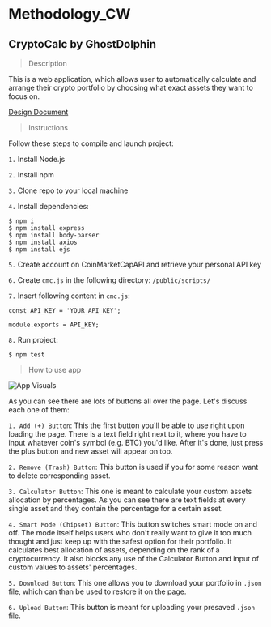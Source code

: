 # Methodology_CW

## CryptoCalc by GhostDolphin

>Description

This is a web application, which allows user to automatically calculate and arrange their crypto portfolio by choosing what exact assets they want to focus on.

[Design Document](https://docs.google.com/document/d/1qTXoBrBbpgwAU6cPZunpx8vxrtGElp7rogXWheeE45A/edit?usp=sharing)

>Instructions

Follow these steps to compile and launch project:

`1.` Install Node.js

`2.` Install npm

`3.` Clone repo to your local machine

`4.` Install dependencies:
```
$ npm i
$ npm install express
$ npm install body-parser
$ npm install axios
$ npm install ejs
```

`5.` Create account on CoinMarketCapAPI and retrieve your personal API key

`6.` Create `cmc.js` in the following directory: `/public/scripts/`

`7.` Insert following content in `cmc.js`:
```
const API_KEY = 'YOUR_API_KEY';

module.exports = API_KEY;
```

`8.` Run project:
```
$ npm test
```

>How to use app

![App Visuals](https://i.imgur.com/ZsxghK7.png)

As you can see there are lots of buttons all over the page. Let's discuss each one of them:

`1. Add (+) Button`: This the first button you'll be able to use right upon loading the page. There is a text field right next to it, where you have to input whatever coin's symbol (e.g. BTC) you'd like. After it's done, just press the plus button and new asset will appear on top.

`2. Remove (Trash) Button`: This button is used if you for some reason want to delete corresponding asset.

`3. Calculator Button`: This one is meant to calculate your custom assets allocation by percentages. As you can see there are text fields at every single asset and they contain the percentage for a certain asset.

`4. Smart Mode (Chipset) Button`: This button switches smart mode on and off. The mode itself helps users who don't really want to give it too much thought and just keep up with the safest option for their portfolio. It calculates best allocation of assets, depending on the rank of a cryptocurrency. It also blocks any use of the Calculator Button and input of custom values to assets' percentages.

`5. Download Button`: This one allows you to download your portfolio in `.json` file, which can than be used to restore it on the page.

`6. Upload Button`: This button is meant for uploading your presaved `.json` file.
